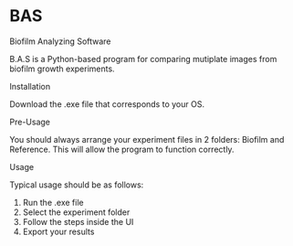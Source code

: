 # BAS
Biofilm Analyzing Software

B.A.S is a Python-based program for comparing mutiplate images from biofilm growth experiments.

Installation

Download the .exe file that corresponds to your OS. 

Pre-Usage

You should always arrange your experiment files in 2 folders: Biofilm and Reference. This will allow the program to function correctly.

Usage

Typical usage should be as follows:

1. Run the .exe file
2. Select the experiment folder
3. Follow the steps inside the UI
4. Export your results
